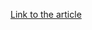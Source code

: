 [Link to the article](https://www.nist.gov/blogs/cybersecurity-insights/staff-stories-spotlight-series-cybersecurity-awareness-month-2024-2)
